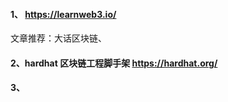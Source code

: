 #### 1、 https://learnweb3.io/

文章推荐：大话区块链、

#### 2、hardhat 区块链工程脚手架 https://hardhat.org/



#### 3、


